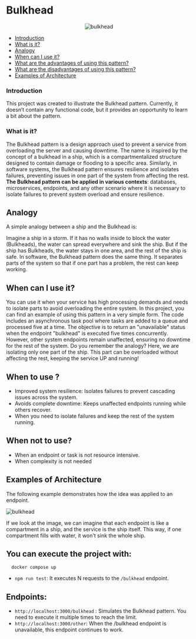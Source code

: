 # Bulkhead


<p align="center">
  <img src="https://github.com/user-attachments/assets/48ec1a42-afc9-4707-9e77-fb9af842675b" alt="bulkhead" />
</p>



* [Introduction](#introduction)
* [What is it?](#what-is-it)
* [Analogy](#analogy)
* [When can I use it?](#when-can-i-use-it)
* [What are the advantages of using this pattern?](#what-are-the-advantages-of-using-this-pattern)
* [What are the disadvantages of using this pattern?](#what-are-the-disadvantages-of-using-this-pattern)
* [Examples of Architecture](#examples-of-architecture)

### Introduction

This project was created to illustrate the Bulkhead pattern. Currently, it doesn’t contain any functional code, but it provides an opportunity to learn a bit about the pattern.

### What is it?

The Bulkhead pattern is a design approach used to prevent a service from overloading the server and causing downtime. The name is inspired by the concept of a bulkhead in a ship, which is a compartmentalized structure designed to contain damage or flooding to a specific area. Similarly, in software systems, the Bulkhead pattern ensures resilience and isolates failures, preventing issues in one part of the system from affecting the rest. **The Bulkhead pattern can be applied in various contexts**: databases, microservices, endpoints, and any other scenario where it is necessary to isolate failures to prevent system overload and ensure resilience.

## Analogy

A simple analogy between a ship and the Bulkhead is:

Imagine a ship in a storm. If it has no walls inside to block the water (Bulkheads), the water can spread everywhere and sink the ship. But if the ship has Bulkheads, the water stays in one area, and the rest of the ship is safe. In software, the Bulkhead pattern does the same thing. It separates parts of the system so that if one part has a problem, the rest can keep working.

## When can I use it?

You can use it when your service has high processing demands and needs to isolate parts to avoid overloading the entire system. In this project, you can find an example of using this pattern in a very simple form. The code includes an asynchronous task pool where tasks are added to a queue and processed five at a time. The objective is to return an "unavailable" status when the endpoint "bulkhead" is executed five times concurrently. However, other system endpoints remain unaffected, ensuring no downtime for the rest of the system. Do you remember the analogy? Here, we are isolating only one part of the ship. This part can be overloaded without affecting the rest, keeping the service UP and running!

## When to use ?

- Improved system resilience: Isolates failures to prevent cascading issues across the system.
- Avoids complete downtime: Keeps unaffected endpoints running while others recover.
- When you need to isolate failures and keep the rest of the system running.

## When not to use?

- When an endpoint or task is not resource intensive.
- When complexity is not needed

## Examples of Architecture

The following example demonstrates how the idea was applied to an endpoint.

![bulkhead](https://github.com/user-attachments/assets/541f28fa-6e46-4a59-b24e-32056efd3587)

If we look at the image, we can imagine that each endpoint is like a compartment in a ship, and the service is the ship itself. 
This way, if one compartment fills with water, it won't sink the whole ship.

## You can execute the project with:

```shell
  docker compose up
```

- `npm run test`: It executes N requests to the `/bulkhead` endpoint.

## Endpoints:

- `http://localhost:3000/bulkhead` :  Simulates the Bulkhead pattern. You need to execute it multiple times to reach the limit.
- `http://localhost:3000/other`: When the /bulkhead endpoint is unavailable, this endpoint continues to work.
